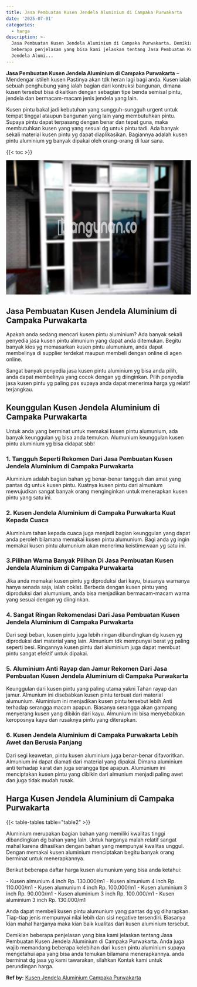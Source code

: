 ```yaml
---
title: Jasa Pembuatan Kusen Jendela Aluminium di Campaka Purwakarta
date: '2025-07-01'
categories:
  - harga
description: >-
  Jasa Pembuatan Kusen Jendela Aluminium di Campaka Purwakarta. Demikian
  beberapa penjelasan yang bisa kami jelaskan tentang Jasa Pembuatan Kusen
  Jendela Alumi...
---
```


**Jasa Pembuatan Kusen Jendela Aluminium di Campaka Purwakarta** – Mendengar istileh kusen Pastinya akan tdk heran lagi bagi anda. Kusen ialah sebuah penghubung yang ialah bagian dari kontruksi bangunan, dimana kusen tersebut bisa dikaitkan dengan sebagian tipe benda semisal pintu, jendela dan bermacam-macam jenis jendela yang lain.

Kusen pintu bakal jadi kebutuhan yang sungguh-sungguh urgent untuk tempat tinggal ataupun bangunan yang lain yang membutuhkan pintu. Supaya pintu dapat terpasang dengan benar dan tepat guna, maka membutuhkan kusen yang yang sesuai dg untuk pintu tadi. Ada banyak sekali material kusen pintu yg dapat diaplikasikan. Bagiannya adalah kusen pintu aluminium yg banyak dipakai oleh orang-orang di luar sana.

{{< toc >}}

![Jasa Pembuatan Kusen Jendela Aluminium di Campaka Purwakarta](/images/harga-kusen-jendela-alumunium-33.png)

## Jasa Pembuatan Kusen Jendela Aluminium di Campaka Purwakarta

Apakah anda sedang mencari kusen pintu aluminium? Ada banyak sekali penyedia jasa kusen pintu almunium yang dapat anda ditemukan. Begitu banyak kios yg memasarkan kusen pintu alumunium, anda dapat membelinya di supplier terdekat maupun membeli dengan online di agen online.

Sangat banyak penyedia jasa kusen pintu aluminium yg bisa anda pilih, anda dapat membelinya yang cocok dengan yg diinginkan. Pilih penyedia jasa kusen pintu yg paling pas supaya anda dapat menerima harga yg relatif terjangkau.

## Keunggulan Kusen Jendela Aluminium di Campaka Purwakarta

Untuk anda yang berminat untuk memakai kusen pintu alumunium, ada banyak keunggulan yg bisa anda temukan. Alumunium keunggulan kusen pintu aluminium yg bisa didapat sbb!

### 1\. Tangguh Seperti Rekomen Dari Jasa Pembuatan Kusen Jendela Aluminium di Campaka Purwakarta

Aluminium adalah bagian bahan yg benar-benar tangguh dan amat yang pantas dg untuk kusen pintu. Kuatnya kusen pintu dari almunium mewujudkan sangat banyak orang menginginkan untuk menerapkan kusen pintu yang satu ini.

### 2\. Kusen Jendela Aluminium di Campaka Purwakarta Kuat Kepada Cuaca

Aluminium tahan kepada cuaca juga menjadi bagian keunggulan yang dapat anda peroleh bilamana memakai kusen pintu alumunium. Bagi anda yg ingin memakai kusen pintu alumunium akan menerima keistimewaan yg satu ini.

### 3.Pilihan Warna Banyak Pilihan Di Jasa Pembuatan Kusen Jendela Aluminium di Campaka Purwakarta

Jika anda memakai kusen pintu yg diproduksi dari kayu, biasanya warnanya hanya senada saja, ialah coklat. Berbeda dengan kusen pintu yang diproduksi dari alumunium, anda bisa menjadikan bermacam-macam warna yang sesuai dengan yg diinginkan.

### 4\. Sangat Ringan Rekomendasi Dari Jasa Pembuatan Kusen Jendela Aluminium di Campaka Purwakarta

Dari segi beban, kusen pintu juga lebih ringan dibandingkan dg kusen yg diproduksi dari material yang lain. Almunium tdk mempunyai berat yg paling seperti besi. Ringannya kusen pintu dari aluminium juga dapat membuat pintu sangat efektif untuk dipakai.

### 5\. Aluminium Anti Rayap dan Jamur Rekomen Dari Jasa Pembuatan Kusen Jendela Aluminium di Campaka Purwakarta

Keunggulan dari kusen pintu yang paling utama yakni Tahan rayap dan jamur. Almunium ini disebabkan kusen pintu terbuat dari material alumunium. Aluminium ini menjadikan kusen pintu tersebut lebih Anti terhadap serangga macam apapun. Biasanya serangga akan gampang menyerang kusen yang dibikin dari kayu. Almunium ini bisa menyebabkan keroposnya kayu dan rusaknya pintu yang diterapkan.

### 6\. Kusen Jendela Aluminium di Campaka Purwakarta Lebih Awet dan Berusia Panjang

Dari segi keawetan, pintu kusen aluminium juga benar-benar difavoritkan. Almunium ini dapat diamati dari material yang dipakai. Dimana aluminium anti terhadap karat dan juga serangga tipe apapun. Alumunium ini menciptakan kusen pintu yang dibikin dari almunium menjadi paling awet dan juga tidak mudah rusak.

## Harga Kusen Jendela Aluminium di Campaka Purwakarta

{{< table-tables table="table2" >}}

Aluminium merupakan bagian bahan yang memiliki kwalitas tinggi dibandingkan dg bahan yang lain. Untuk harganya malah relatif sangat mahal karena dihasilkan dengan bahan yang mempunyai kwalitas unggul. Dengan memakai kusen aluminium menciptakan begitu banyak orang berminat untuk menerapkannya.

Berikut beberapa daftar harga kusen alumunium yang bisa anda ketahui:

\- Kusen almunium 4 inch Rp. 130.000/m1 - Kusen almunium 4 inch Rp. 110.000/m1 - Kusen alumunium 4 inch Rp. 100.000/m1 - Kusen aluminium 3 inch Rp. 90.000/m1 - Kusen aluminium 3 inch Rp. 100.000/m1 - Kusen aluminium 3 inch Rp. 130.000/m1

Anda dapat membeli kusen pintu alumunium yang pantas dg yg diharapkan. Tiap-tiap jenis mempunyai nilai lebih dan sisi negative tersendiri. Biasanya kian mahal harganya maka kian baik kualitas dari kusen aluminium tersebut.

Demikian beberapa penjelasan yang bisa kami jelaskan tentang Jasa Pembuatan Kusen Jendela Aluminium di Campaka Purwakarta. Anda juga wajib memandang beberapa kelebihan dari kusen pintu aluminium supaya mengetahui apa yang bisa anda temukan bilamana menerapkannya. anda berminat dg jasa yg kami tawarakan, silahkan Kontak kami untuk perundingan harga.

**Ref by:** [Kusen Jendela Aluminium Campaka Purwakarta](https://id.wikipedia.org/wiki/Kusen)
